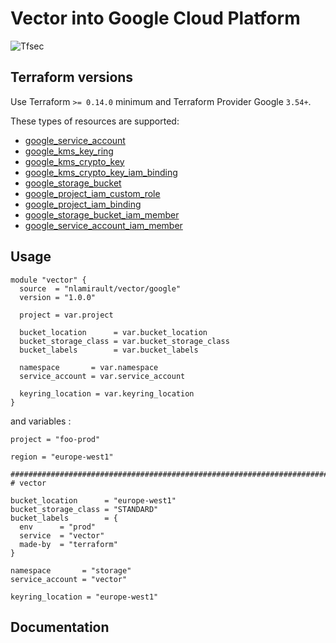 # Vector into Google Cloud Platform

![Tfsec](https://github.com/nlamirault/terraform-google-vector/workflows/Tfsec/badge.svg)

## Terraform versions

Use Terraform `>= 0.14.0` minimum and Terraform Provider Google `3.54+`.

These types of resources are supported:

* [google_service_account](https://www.terraform.io/docs/providers/google/r/google_service_account.html)
* [google_kms_key_ring](https://registry.terraform.io/providers/hashicorp/google/latest/docs/data-sources/kms_key_ring)
* [google_kms_crypto_key](https://registry.terraform.io/providers/hashicorp/google/latest/docs/data-sources/kms_crypto_key)
* [google_kms_crypto_key_iam_binding](https://registry.terraform.io/providers/hashicorp/google/latest/docs/resources/google_kms_crypto_key_iam)
* [google_storage_bucket](https://registry.terraform.io/providers/hashicorp/google/latest/docs/resources/storage_bucket)
* [google_project_iam_custom_role](https://registry.terraform.io/providers/hashicorp/google/latest/docs/resources/google_project_iam_custom_role)
* [google_project_iam_binding](https://registry.terraform.io/providers/hashicorp/google/latest/docs/resources/google_project_iam)
* [google_storage_bucket_iam_member](https://registry.terraform.io/providers/hashicorp/google/latest/docs/resources/storage_bucket_iam#google_storage_bucket_iam_member)
* [google_service_account_iam_member](https://registry.terraform.io/providers/hashicorp/google/latest/docs/resources/google_service_account_iam#google_service_account_iam_member)

## Usage

```hcl
module "vector" {
  source  = "nlamirault/vector/google"
  version = "1.0.0"

  project = var.project

  bucket_location      = var.bucket_location
  bucket_storage_class = var.bucket_storage_class
  bucket_labels        = var.bucket_labels

  namespace       = var.namespace
  service_account = var.service_account

  keyring_location = var.keyring_location
}
```

and variables :

```hcl
project = "foo-prod"

region = "europe-west1"

##############################################################################
# vector

bucket_location      = "europe-west1"
bucket_storage_class = "STANDARD"
bucket_labels        = {
  env      = "prod"
  service  = "vector"
  made-by  = "terraform"
}

namespace       = "storage"
service_account = "vector"

keyring_location = "europe-west1"
```

## Documentation
